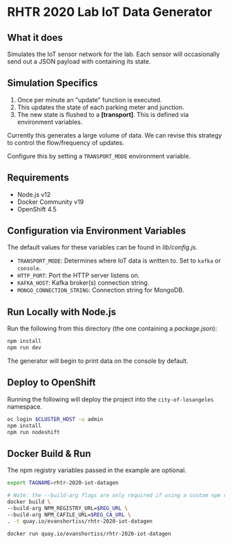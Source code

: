 # RHTR 2020 Lab IoT Data Generator

## What it does

Simulates the IoT sensor network for the lab. Each sensor will occasionally
send out a JSON payload with containing its state.

## Simulation Specifics

1. Once per minute an "update" function is executed.
1. This updates the state of each parking meter and junction.
1. The new state is flushed to a **[transport]**. This is defined via environment variables.

Currently this generates a large volume of data. We can revise this strategy to
control the flow/frequency of updates.

Configure this by setting a `TRANSPORT_MODE` environment variable.

## Requirements

* Node.js v12
* Docker Community v19
* OpenShift 4.5

## Configuration via Environment Variables

The default values for these variables can be found in *lib/config.js*.

* `TRANSPORT_MODE`: Determines where IoT data is written to. Set to `kafka` or `console`.
* `HTTP_PORT`: Port the HTTP server listens on.
* `KAFKA_HOST`: Kafka broker(s) connection string.
* `MONGO_CONNECTION_STRING`: Connection string for MongoDB.

## Run Locally with Node.js

Run the following from this directory (the one containing a *package.json*):

```bash
npm install
npm run dev
```

The generator will begin to print data on the console by default.

## Deploy to OpenShift
Running the following will deploy the project into the `city-of-losangeles`
namespace.

```bash
oc login $CLUSTER_HOST -u admin
npm install
npm run nodeshift
```

## Docker Build & Run

The npm registry variables passed in the example are optional.

```bash
export TAGNAME=rhtr-2020-iot-datagen

# Note: the --build-arg flags are only required if using a custom npm registry
docker build \
--build-arg NPM_REGISTRY_URL=$REG_URL \
--build-arg NPM_CAFILE_URL=$REG_CA_URL \
. -t quay.io/evanshortiss/rhtr-2020-iot-datagen

docker run quay.io/evanshortiss/rhtr-2020-iot-datagen
```
